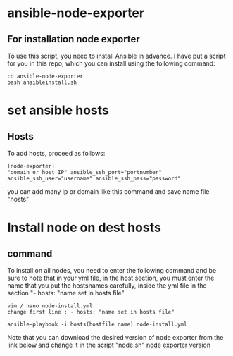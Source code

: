 # ansible-node-exporter
## For installation node exporter 

To use this script, you need to install Ansible in advance. I have put a script for you in this repo, which you can install using the following command:
```
cd ansible-node-exporter
bash ansibleinstall.sh
```
# set ansible hosts
## Hosts
To add hosts, proceed as follows:

```
[node-exporter]
"domain or host IP" ansible_ssh_port="portnumber" ansible_ssh_user="username" ansible_ssh_pass="password"
```
you can add many ip or domain like this command and save name file "hosts"

# Install node on dest hosts
## command 
To install on all nodes, you need to enter the following command and be sure to note that in your yml file, in the host section, you must enter the name that you put the hostsnames carefully, inside the yml file in the section "- hosts: "name set in hosts file"

```
vim / nano node-install.yml
change first line : - hosts: "name set in hosts file"
```
```
ansible-playbook -i hosts(hostfile name) node-install.yml
```
Note that you can download the desired version of node exporter from the link below and change it in the script "node.sh"
[node exporter version](https://github.com/prometheus/node_exporter/releases)
